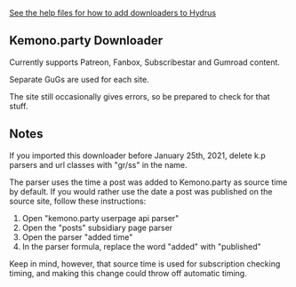 [See the help files for how to add downloaders to Hydrus](https://hydrusnetwork.github.io/hydrus/help/adding_new_downloaders.html)

## Kemono.party Downloader

Currently supports Patreon, Fanbox, Subscribestar and Gumroad content.

Separate GuGs are used for each site.

The site still occasionally gives errors, so be prepared to check for that stuff.

## Notes

If you imported this downloader before January 25th, 2021, delete k.p parsers and url classes with "gr/ss" in the name.

The parser uses the time a post was added to Kemono.party as source time by default. If you would rather use the date a post was published on the source site, follow these instructions:

1. Open "kemono.party userpage api parser"
2. Open the "posts" subsidiary page parser
3. Open the parser "added time"
4. In the parser formula, replace the word "added" with "published"

Keep in mind, however, that source time is used for subscription checking timing, and making this change could throw off automatic timing.
